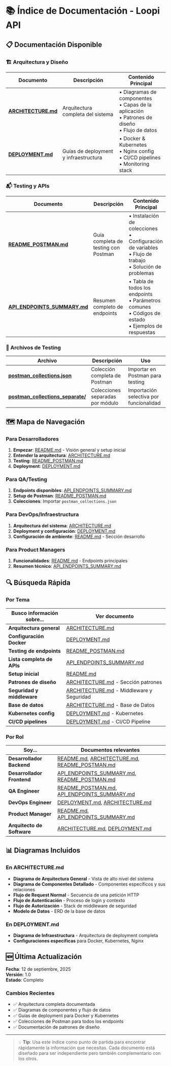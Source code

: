 # 📚 Índice de Documentación - Loopi API

## 📋 Documentación Disponible

### 🏗️ Arquitectura y Diseño

| Documento                                | Descripción                           | Contenido Principal                                                                                |
| ---------------------------------------- | ------------------------------------- | -------------------------------------------------------------------------------------------------- |
| **[ARCHITECTURE.md](./ARCHITECTURE.md)** | Arquitectura completa del sistema     | • Diagramas de componentes<br>• Capas de la aplicación<br>• Patrones de diseño<br>• Flujo de datos |
| **[DEPLOYMENT.md](./DEPLOYMENT.md)**     | Guías de deployment y infraestructura | • Docker & Kubernetes<br>• Nginx config<br>• CI/CD pipelines<br>• Monitoring stack                 |

### 📬 Testing y APIs

| Documento                                                  | Descripción                          | Contenido Principal                                                                                           |
| ---------------------------------------------------------- | ------------------------------------ | ------------------------------------------------------------------------------------------------------------- |
| **[README_POSTMAN.md](./README_POSTMAN.md)**               | Guía completa de testing con Postman | • Instalación de colecciones<br>• Configuración de variables<br>• Flujo de trabajo<br>• Solución de problemas |
| **[API_ENDPOINTS_SUMMARY.md](./API_ENDPOINTS_SUMMARY.md)** | Resumen completo de endpoints        | • Tabla de todos los endpoints<br>• Parámetros comunes<br>• Códigos de estado<br>• Ejemplos de respuestas     |

### 📁 Archivos de Testing

| Archivo                                                              | Descripción                      | Uso                                     |
| -------------------------------------------------------------------- | -------------------------------- | --------------------------------------- |
| **[postman_collections.json](./postman_collections.json)**           | Colección completa de Postman    | Importar en Postman para testing        |
| **[postman_collections_separate/](./postman_collections_separate/)** | Colecciones separadas por módulo | Importación selectiva por funcionalidad |

## 🗺️ Mapa de Navegación

### Para Desarrolladores

1. **Empezar**: [README.md](./README.md) - Visión general y setup inicial
2. **Entender la arquitectura**: [ARCHITECTURE.md](./ARCHITECTURE.md)
3. **Testing**: [README_POSTMAN.md](./README_POSTMAN.md)
4. **Deployment**: [DEPLOYMENT.md](./DEPLOYMENT.md)

### Para QA/Testing

1. **Endpoints disponibles**: [API_ENDPOINTS_SUMMARY.md](./API_ENDPOINTS_SUMMARY.md)
2. **Setup de Postman**: [README_POSTMAN.md](./README_POSTMAN.md)
3. **Colecciones**: Importar `postman_collections.json`

### Para DevOps/Infraestructura

1. **Arquitectura del sistema**: [ARCHITECTURE.md](./ARCHITECTURE.md)
2. **Deployment y configuración**: [DEPLOYMENT.md](./DEPLOYMENT.md)
3. **Configuración de ambiente**: [README.md](./README.md) - Sección desarrollo

### Para Product Managers

1. **Funcionalidades**: [README.md](./README.md) - Endpoints principales
2. **Resumen técnico**: [API_ENDPOINTS_SUMMARY.md](./API_ENDPOINTS_SUMMARY.md)

## 🔍 Búsqueda Rápida

### Por Tema

| Busco información sobre... | Ver documento                                                 |
| -------------------------- | ------------------------------------------------------------- |
| **Arquitectura general**   | [ARCHITECTURE.md](./ARCHITECTURE.md)                          |
| **Configuración Docker**   | [DEPLOYMENT.md](./DEPLOYMENT.md)                              |
| **Testing de endpoints**   | [README_POSTMAN.md](./README_POSTMAN.md)                      |
| **Lista completa de APIs** | [API_ENDPOINTS_SUMMARY.md](./API_ENDPOINTS_SUMMARY.md)        |
| **Setup inicial**          | [README.md](./README.md)                                      |
| **Patrones de diseño**     | [ARCHITECTURE.md](./ARCHITECTURE.md) - Sección patrones       |
| **Seguridad y middleware** | [ARCHITECTURE.md](./ARCHITECTURE.md) - Middleware y Seguridad |
| **Base de datos**          | [ARCHITECTURE.md](./ARCHITECTURE.md) - Base de Datos          |
| **Kubernetes config**      | [DEPLOYMENT.md](./DEPLOYMENT.md) - Kubernetes                 |
| **CI/CD pipelines**        | [DEPLOYMENT.md](./DEPLOYMENT.md) - CI/CD Pipeline             |

### Por Rol

| Soy...                     | Documentos relevantes                                                                                    |
| -------------------------- | -------------------------------------------------------------------------------------------------------- |
| **Desarrollador Backend**  | [README.md](./README.md), [ARCHITECTURE.md](./ARCHITECTURE.md), [README_POSTMAN.md](./README_POSTMAN.md) |
| **Desarrollador Frontend** | [API_ENDPOINTS_SUMMARY.md](./API_ENDPOINTS_SUMMARY.md), [README_POSTMAN.md](./README_POSTMAN.md)         |
| **QA Engineer**            | [README_POSTMAN.md](./README_POSTMAN.md), [API_ENDPOINTS_SUMMARY.md](./API_ENDPOINTS_SUMMARY.md)         |
| **DevOps Engineer**        | [DEPLOYMENT.md](./DEPLOYMENT.md), [ARCHITECTURE.md](./ARCHITECTURE.md)                                   |
| **Product Manager**        | [README.md](./README.md), [API_ENDPOINTS_SUMMARY.md](./API_ENDPOINTS_SUMMARY.md)                         |
| **Arquitecto de Software** | [ARCHITECTURE.md](./ARCHITECTURE.md), [DEPLOYMENT.md](./DEPLOYMENT.md)                                   |

## 📊 Diagramas Incluidos

### En ARCHITECTURE.md

- **Diagrama de Arquitectura General** - Vista de alto nivel del sistema
- **Diagrama de Componentes Detallado** - Componentes específicos y sus relaciones
- **Flujo de Request Normal** - Secuencia de una petición HTTP
- **Flujo de Autenticación** - Proceso de login y contexto
- **Flujo de Autorización** - Stack de middleware de seguridad
- **Modelo de Datos** - ERD de la base de datos

### En DEPLOYMENT.md

- **Diagrama de Infraestructura** - Arquitectura de deployment completa
- **Configuraciones específicas** para Docker, Kubernetes, Nginx

## 🆕 Última Actualización

**Fecha**: 12 de septiembre, 2025  
**Versión**: 1.0  
**Estado**: Completo

### Cambios Recientes

- ✅ Arquitectura completa documentada
- ✅ Diagramas de componentes y flujo de datos
- ✅ Guías de deployment para Docker y Kubernetes
- ✅ Colecciones de Postman para todos los endpoints
- ✅ Documentación de patrones de diseño

---

> 💡 **Tip**: Usa este índice como punto de partida para encontrar rápidamente la información que necesitas. Cada documento está diseñado para ser independiente pero también complementario con los otros.
